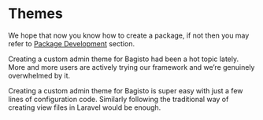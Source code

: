 # Themes

We hope that now you know how to create a package, if not then you may refer to [Package Development](../packages) section.

Creating a custom admin theme for Bagisto had been a hot topic lately. More and more users are actively trying our framework and we’re genuinely overwhelmed by it.

Creating a custom admin theme for Bagisto is super easy with just a few lines of configuration code. Similarly following the traditional way of creating view files in Laravel would be enough.
